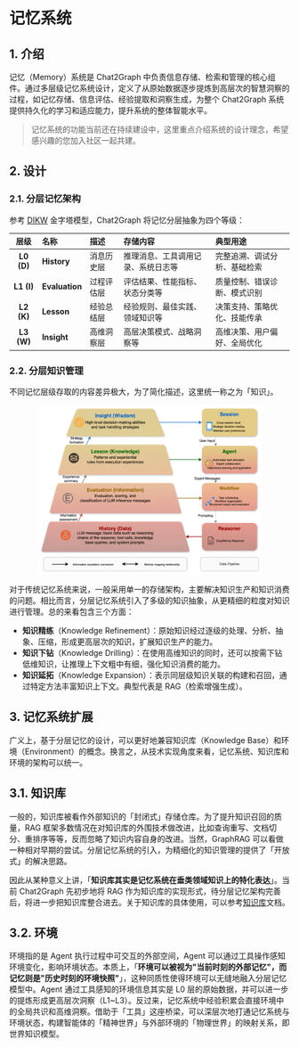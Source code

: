 # 记忆系统

## 1. 介绍

记忆（Memory）系统是 Chat2Graph 中负责信息存储、检索和管理的核心组件。通过多层级记忆系统设计，定义了从原始数据逐步提炼到高层次的智慧洞察的过程，如记忆存储、信息评估、经验提取和洞察生成，为整个 Chat2Graph 系统提供持久化的学习和适应能力，提升系统的整体智能水平。

> 记忆系统的功能当前还在持续建设中，这里重点介绍系统的设计理念，希望感兴趣的您加入社区一起共建。



## 2. 设计

### 2.1. 分层记忆架构

参考 [DIKW](https://en.wikipedia.org/wiki/DIKW_pyramid) 金字塔模型，Chat2Graph 将记忆分层抽象为四个等级：

| 层级 | 名称 | 描述 | 存储内容 | 典型用途 |
|:----:|:-----|:-----|:---------|:---------|
| **L0 (D)** | **History** | 消息历史层 | 推理消息、工具调用记录、系统日志等 | 完整追溯、调试分析、基础检索 |
| **L1 (I)** | **Evaluation** | 过程评估层 | 评估结果、性能指标、状态分类等 | 质量控制、错误诊断、模式识别 |
| **L2 (K)** | **Lesson** | 经验总结层 | 经验规则、最佳实践、领域知识等 | 决策支持、策略优化、技能传承 |
| **L3 (W)** | **Insight** | 高维洞察层 | 高层决策模式、战略洞察等 | 高维决策、用户偏好、全局优化 |



### 2.2. 分层知识管理

不同记忆层级存取的内容差异极大，为了简化描述，这里统一称之为「知识」。

<div style="text-align: center;">
  <img src="../../asset/image/memory-arch.png" alt="memory-architecture" width="80%">
</div>

对于传统记忆系统来说，一般采用单一的存储架构，主要解决知识生产和知识消费的问题。相比而言，分层记忆系统引入了多级的知识抽象，从更精细的粒度对知识进行管理。总的来看包含三个方面：

* **知识精练**（Knowledge Refinement）：原始知识经过逐级的处理、分析、抽象、压缩，形成更高层次的知识，扩展知识生产的能力。
* **知识下钻**（Knowledge Drilling）：在使用高维知识的同时，还可以按需下钻低维知识，让推理上下文粗中有细，强化知识消费的能力。
* **知识延拓**（Knowledge Expansion）：表示同层级知识关联的构建和召回，通过特定方法丰富知识上下文。典型代表是 RAG（检索增强生成）。



## 3. 记忆系统扩展

广义上，基于分层记忆的设计，可以更好地兼容知识库（Knowledge Base）和环境（Environment）的概念。换言之，从技术实现角度来看，记忆系统、知识库和环境的架构可以统一。



## 3.1. 知识库

一般的，知识库被看作外部知识的「封闭式」存储仓库。为了提升知识召回的质量，RAG 框架多数情况在对知识库的外围技术做改进，比如查询重写、文档切分、重排序等等，反而忽略了知识内容自身的改进。当然，GraphRAG 可以看做一种相对早期的尝试。分层记忆系统的引入，为精细化的知识管理的提供了「开放式」的解决思路。

因此从某种意义上讲，「**知识库其实是记忆系统在垂类领域知识上的特化表达**」。当前 Chat2Graph 先初步地将 RAG 作为知识库的实现形式，待分层记忆架构完善后，将进一步把知识库整合进去。关于知识库的具体使用，可以参考[知识库](../cookbook/knowledgebase.md)文档。




## 3.2. 环境

环境指的是 Agent 执行过程中可交互的外部空间，Agent 可以通过工具操作感知环境变化，影响环境状态。本质上，「**环境可以被视为"当前时刻的外部记忆"，而记忆则是"历史时刻的环境快照"**」，这种同质性使得环境可以无缝地融入分层记忆模型中。Agent 通过工具感知的环境信息其实是 L0 层的原始数据，并可以进一步的提炼形成更高层次洞察（L1~L3）。反过来，记忆系统中经验积累会直接环境中的全局共识和高维洞察。借助于「工具」这座桥梁，可以深层次地打通记忆系统与环境状态，构建智能体的「精神世界」与外部环境的「物理世界」的映射关系，即世界知识模型。

